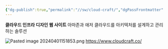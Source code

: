 ```yaml
---
{"dg-publish":true,"permalink":"//sw/cloud-craft/","dgPassFrontmatter":true}
---
```



**클라우드 인프라 디자인 웹 사이트**
아마존과 애저 클라우드를 아키텍처를 설계하고 관리하는 솔루션

![Pasted image 20240401151853.png](/img/user/%EC%B2%A8%EB%B6%80%ED%8C%8C%EC%9D%BC/Pasted%20image%2020240401151853.png)
https://www.cloudcraft.co/